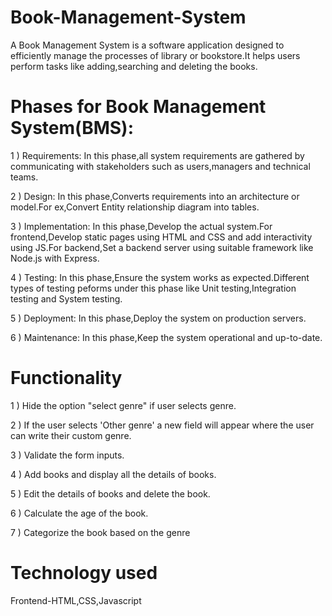 # Book-Management-System
A Book Management System is a software application designed to efficiently manage the processes of library or bookstore.It helps users perform tasks like adding,searching and deleting the books.

# Phases for Book Management System(BMS):
1 ) Requirements: In this phase,all system requirements are gathered by communicating with stakeholders such as users,managers and technical teams.

2 ) Design: In this phase,Converts requirements into an architecture or model.For ex,Convert Entity relationship diagram into tables.

3 ) Implementation: In this phase,Develop the actual system.For frontend,Develop static pages using HTML and CSS and add interactivity using JS.For backend,Set a backend server using suitable framework like Node.js with Express.

4 ) Testing: In this phase,Ensure the system works as expected.Different types of testing peforms under this phase like Unit testing,Integration testing and System testing.

5 ) Deployment: In this phase,Deploy the system on production servers.

6 ) Maintenance: In this phase,Keep the system operational and up-to-date.

# Functionality
1 ) Hide the option "select genre" if user selects genre.

2 ) If the user selects 'Other genre' a new field will appear where the user can write their custom genre.

3 ) Validate the form inputs.

4 ) Add books and display all the details of books.

5 ) Edit the details of books and delete the book.
 
6 ) Calculate the age of the book.

7 ) Categorize the book based on the genre

# Technology used
Frontend-HTML,CSS,Javascript